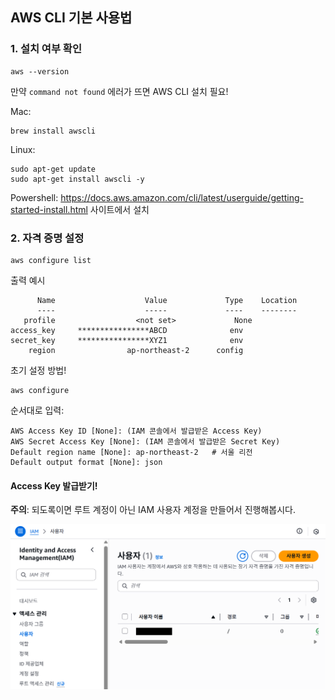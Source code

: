 ## AWS CLI 기본 사용법

### 1. 설치 여부 확인
```
aws --version
```
만약 `command not found` 에러가 뜨면 AWS CLI 설치 필요!

Mac:
```
brew install awscli
```

Linux:
```
sudo apt-get update
sudo apt-get install awscli -y
```

Powershell:
https://docs.aws.amazon.com/cli/latest/userguide/getting-started-install.html 사이트에서 설치

### 2. 자격 증명 설정
```
aws configure list
```
출력 예시
```
      Name                    Value             Type    Location
      ----                    -----             ----    --------
   profile                  <not set>             None
access_key     ****************ABCD              env
secret_key     ****************XYZ1              env
    region                ap-northeast-2      config
```

초기 설정 방법!
```
aws configure
```
순서대로 입력:
```
AWS Access Key ID [None]: (IAM 콘솔에서 발급받은 Access Key)
AWS Secret Access Key [None]: (IAM 콘솔에서 발급받은 Secret Key)
Default region name [None]: ap-northeast-2   # 서울 리전
Default output format [None]: json
```

#### Access Key 발급받기!

**주의**: 되도록이면 루트 계정이 아닌 IAM 사용자 계정을 만들어서 진행해봅시다.

![사용자 생성 클릭!](1-create-user.png)

